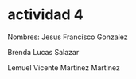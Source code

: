 # actividad 4

Nombres: Jesus Francisco Gonzalez 
         
Brenda Lucas Salazar 

Lemuel Vicente Martinez Martinez
